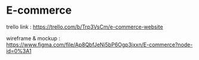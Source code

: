 # E-commerce

trello link : https://trello.com/b/Trp3VsCm/e-commerce-website


wireframe & mockup : https://www.figma.com/file/Ap8QbfJeNi5bP6Ogp3jxxn/E-commerce?node-id=0%3A1